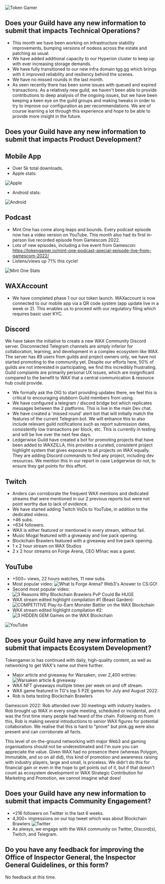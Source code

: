 ![Token Gamer](https://tokengamer.io/wp-content/uploads/2021/12/tg_logo_text_v2.png)

## Does your Guild have any new information to submit that impacts Technical Operations?

* This month we have been working on infrastructure stability improvements, bumping versions of nodeos across the estate and patching as usual.
* We have added additional capacity to our Hyperion cluster to keep up with ever increasing storage demands.
* We have fully transitioned to our new infra domain tgg.gg which brings with it improved reliability and resiliency behind the scenes. 
* We have no missed rounds in the last month.
* As seen recently there has been some issues with queued and expired transactions. As a relatively new guild, we haven't been able to provide contributions to deep analysis of the ongoing issues, but we have been keeping a keen eye on the guild groups and making tweaks in order to try to improve our configuration as per recommendations. We are of course learning a lot through this experience and hope to be able to provide more insight in the future.

## Does your Guild have any new information to submit that impacts Product Development?
## Mobile App
* Over 5k total downloads.
* Apple stats:
  
![Apple](https://tokengamer.io/wp-content/uploads/2022/08/apple.png)

* Android stats:

![Android](https://tokengamer.io/wp-content/uploads/2022/08/android.png) 

## Podcast
* Mint One has come along leaps and bounds. Every podcast episode now has a video version on YouTube. This month also had its first in-person live recorded episode from Gamescom 2022.
* Lots of new episodes, including a live event from Gamescon: https://tokengamer.io/mint-one-podcast-special-episode-live-from-gamescom-2022/
* Listens/views up 71% this cycle!

![Mint One Stats](https://tokengamer.io/wp-content/uploads/2022/08/podcast.png)

## WAXAccount
* We have completed phase 1 our our token launch. WAXaccount is now connected to our mobile app via a QR code system (app update live in a week or 2). This enables us to proceed with our regulatory filing which requires basic user KYC.

## Discord
We have taken the initiative to create a new WAX Community Discord server. Disconnected Telegram channels are simply inferior for collaboration, learning, and development in a complex ecosystem like WAX. The server has 89 users from guilds and project owners only, we have not started promoting to the community yet. Despite our efforts here, 50% of guilds are not interested in participating, we find this incredibly frustrating. Guild complaints are primarily personal UX issues, which are insignificant compared to the benefit to WAX that a central communication & resource hub could provide.

* We formally ask the OIG to start providing updates there, we feel this is critical to encouraging stubborn Guild members from using.
* We have configured a telegram / discord bridge bot which replicates messages between the 2 platforms. This is live in the main Dev chat.
* We have created a 'missed round' alert bot that will initially match the features of the current Telegram bot. We will enhance this to also include relevant guild notifications such as report submission dates, consistently low transactions per block, etc. This is currently in testing and will be live over the next few days.
* Ledgerwise Guild have created a bot for promoting projects that have been added to WAXZILLA, this provides a curated, consistent project highlight system that gives exposure to all projects on WAX equally. They are adding Discord commands to find any project, including dev resources. We mention this in our report in case Ledgerwise do not, to ensure they get points for this effort.

## Twitch
* Anders can corroborate the frequent WAX mentions and dedicated streams that were mentioned in our 2 previous reports but were not point worthy due to lack of evidence.
* We have started adding Twitch VoDs to YouTube, in addition to the dedicated videos.
* +46 subs.
* +634 followers.
* WAX is either featured or mentioned in every stream, without fail.
* Music Mogal featured with a giveaway and live pack opening.
* Blockchain Brawlers featured with a giveaway and live pack opening.
* 1 x 2 hour stream on WAX Studios
* 2 x 2 hour streams on Forge Arena, CEO M1nac was a guest.

## YouTube
* +500~ views, 22 hours watches, 11 new subs.
* Most popular video: ![What Is Forge Arena? Web3's Answer to CS:GO!](https://youtu.be/v8BTB692pl8)
* Second most popular video: ![3 Reasons Why Blockchain Brawlers PvP Could Be HUGE](https://youtu.be/ls1-Hx9pdxM)
* WAX stream edited highlight compilation #1 (Beast Garden): ![COMPETITIVE Play-to-Earn Monster Battler on the WAX Blockchain](https://youtu.be/SflPXIPuRQ8)
* WAX stream edited highlight compilation #2: ![3 HIDDEN GEM Games on the WAX Blockchain](https://www.youtube.com/watch?v=HasFu7kdnJ0)

![YouTube](https://tokengamer.io/wp-content/uploads/2022/07/youtube_stats.png)

## Does your Guild have any new information to submit that impacts Ecosystem Development?
Tokengamer.io has continued with daily, high-quality content, as well as networking to get WAX's name out there further.

* Major article and giveaway for Warsaken, over 2,400 entries: ![Warsaken article & giveaway](https://tokengamer.io/huge-giveaway-over-500-worth-of-nfts-for-warsaken/)
* WAX NFT giveaways multiple times per week on and off stream.
* WAX game featured in TG's top 5 P2E games for July and August 2022.
* Rob is beta testing Blockchain Brawlers

Gamescom 2022: Rob attended over 30 meetings with industry leaders. Rob brought up WAX in every single meeting, scheduled or incidental, and it was the first time many people had heard of the chain. Following on from this, Rob is making several introductions to senior WAX figures for potential collaboration. We realise that this is hard to "prove" but pink.gg were also present and can corroborate all facts.

This level of on-the-ground networking with major Web3 and gaming organisations should not be underestimated and I'm sure you can appreciate the value. Given WAX had no presence there (whereas Polygon, Immutable, and so on all did), this kind of promotion and awareness raising with industry players, large and small, is priceless. We didn't do this for financial gain or even in the hope to get points out of it, but if that doesn't count as ecosystem development or WAX Strategic Contribution for Marketing and Promotion, we cannot imagine what does!

## Does your Guild have any new information to submit that impacts Community Engagement?
* +216 followers on Twitter in the last 6 weeks.
* 4,300+ impressions on our top tweet which was about Blockchain Brawlers
![Twitter](https://tokengamer.io/wp-content/uploads/2022/08/srhgerh.png)
* As always, we engage with the WAX community on Twitter, Discord(s), Twitch, and Telegram.



## Do you have any feedback for improving the Office of Inspector General, the Inspector General Guidelines, or this form?
No feedback at this time.

